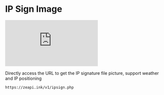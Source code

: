 # IP Sign Image

![IP签名](https://zeapi.ink/v1/ipsign.php)

Directly access the URL to get the IP signature file picture, support weather and IP positioning
```sh
https://zeapi.ink/v1/ipsign.php
```